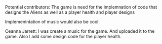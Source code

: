 Potential contributors: The game is need for the implemnation of code that designs the Aliens as well as a
player health and player designs


Implemenintation of music would also be cool. 

Ceanna Jarrett: I was create a music for the game. And uploaded it to the game.
Also I add some design code for the player health. 
